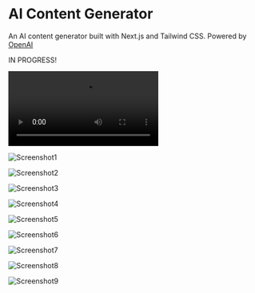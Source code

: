 # AI Content Generator

An AI content generator built with Next.js and Tailwind CSS. Powered by [OpenAI](https://https://openai.com/)

IN PROGRESS!

![MP4](https://res.cloudinary.com/drbz4rq7y/video/upload/v1693663718/galaxy2_tdbfn2.mp4)

![Screenshot1](https://user-images.githubusercontent.com/119585058/267405123-942be1de-8829-42c4-8ceb-1d84f10a6015.png)

![Screenshot2](https://user-images.githubusercontent.com/119585058/267407050-de981a29-2cdb-47e0-a85d-83f8813c7c94.png)

![Screenshot3](https://user-images.githubusercontent.com/119585058/267407608-6772898a-0819-46e6-beaf-bd567789fda5.png)

![Screenshot4](https://user-images.githubusercontent.com/119585058/267408750-323e1e55-926c-419f-9e98-75823e4df227.png)

![Screenshot5](https://user-images.githubusercontent.com/119585058/267409039-554e6a86-eced-4e8f-bbfe-121c7948ef4b.png)

![Screenshot6](https://user-images.githubusercontent.com/119585058/267409189-fd997cca-f56a-436d-a1fc-c057246b90b2.png)

![Screenshot7](https://user-images.githubusercontent.com/119585058/267410093-38a5b5e0-fab7-47a5-b8bf-a361f01d3fe7.png)

![Screenshot8](https://user-images.githubusercontent.com/119585058/267412271-d170e22c-6065-4028-a53b-5b219572d123.png)

![Screenshot9](https://user-images.githubusercontent.com/119585058/267414843-d3188211-a266-4ae4-90aa-7a6d77f2de45.png)
